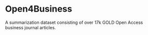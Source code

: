 # Open4Business
A summarization dataset consisting of over 17k GOLD Open Access business journal articles.
